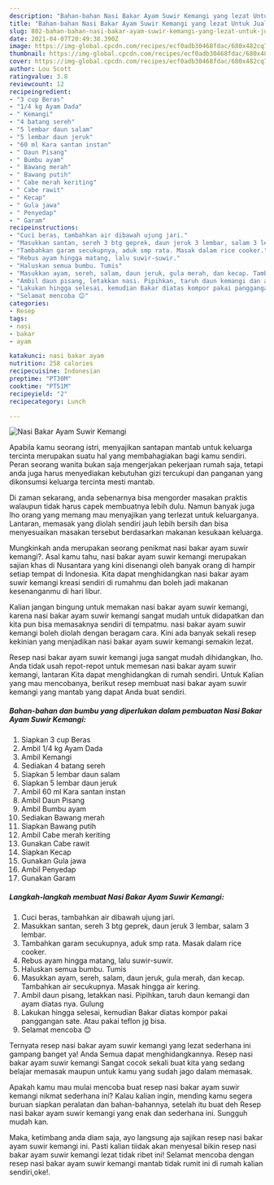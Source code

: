 ```yaml
---
description: "Bahan-bahan Nasi Bakar Ayam Suwir Kemangi yang lezat Untuk Jualan"
title: "Bahan-bahan Nasi Bakar Ayam Suwir Kemangi yang lezat Untuk Jualan"
slug: 802-bahan-bahan-nasi-bakar-ayam-suwir-kemangi-yang-lezat-untuk-jualan
date: 2021-04-07T20:49:38.390Z
image: https://img-global.cpcdn.com/recipes/ecf0adb30468fdac/680x482cq70/nasi-bakar-ayam-suwir-kemangi-foto-resep-utama.jpg
thumbnail: https://img-global.cpcdn.com/recipes/ecf0adb30468fdac/680x482cq70/nasi-bakar-ayam-suwir-kemangi-foto-resep-utama.jpg
cover: https://img-global.cpcdn.com/recipes/ecf0adb30468fdac/680x482cq70/nasi-bakar-ayam-suwir-kemangi-foto-resep-utama.jpg
author: Lou Scott
ratingvalue: 3.8
reviewcount: 12
recipeingredient:
- "3 cup Beras"
- "1/4 kg Ayam Dada"
- " Kemangi"
- "4 batang sereh"
- "5 lembar daun salam"
- "5 lembar daun jeruk"
- "60 ml Kara santan instan"
- " Daun Pisang"
- " Bumbu ayam"
- " Bawang merah"
- " Bawang putih"
- " Cabe merah keriting"
- " Cabe rawit"
- " Kecap"
- " Gula jawa"
- " Penyedap"
- " Garam"
recipeinstructions:
- "Cuci beras, tambahkan air dibawah ujung jari."
- "Masukkan santan, sereh 3 btg geprek, daun jeruk 3 lembar, salam 3 lembar."
- "Tambahkan garam secukupnya, aduk smp rata. Masak dalam rice cooker."
- "Rebus ayam hingga matang, lalu suwir-suwir."
- "Haluskan semua bumbu. Tumis"
- "Masukkan ayam, sereh, salam, daun jeruk, gula merah, dan kecap. Tambahkan air secukupnya. Masak hingga air kering."
- "Ambil daun pisang, letakkan nasi. Pipihkan, taruh daun kemangi dan ayam diatas nya. Gulung"
- "Lakukan hingga selesai, kemudian Bakar diatas kompor pakai panggangan sate. Atau pakai teflon jg bisa."
- "Selamat mencoba 😊"
categories:
- Resep
tags:
- nasi
- bakar
- ayam

katakunci: nasi bakar ayam 
nutrition: 258 calories
recipecuisine: Indonesian
preptime: "PT30M"
cooktime: "PT51M"
recipeyield: "2"
recipecategory: Lunch

---
```



![Nasi Bakar Ayam Suwir Kemangi](https://img-global.cpcdn.com/recipes/ecf0adb30468fdac/680x482cq70/nasi-bakar-ayam-suwir-kemangi-foto-resep-utama.jpg)

Apabila kamu seorang istri, menyajikan santapan mantab untuk keluarga tercinta merupakan suatu hal yang membahagiakan bagi kamu sendiri. Peran seorang  wanita bukan saja mengerjakan pekerjaan rumah saja, tetapi anda juga harus menyediakan kebutuhan gizi tercukupi dan panganan yang dikonsumsi keluarga tercinta mesti mantab.

Di zaman  sekarang, anda sebenarnya bisa mengorder masakan praktis walaupun tidak harus capek membuatnya lebih dulu. Namun banyak juga lho orang yang memang mau menyajikan yang terlezat untuk keluarganya. Lantaran, memasak yang diolah sendiri jauh lebih bersih dan bisa menyesuaikan masakan tersebut berdasarkan makanan kesukaan keluarga. 



Mungkinkah anda merupakan seorang penikmat nasi bakar ayam suwir kemangi?. Asal kamu tahu, nasi bakar ayam suwir kemangi merupakan sajian khas di Nusantara yang kini disenangi oleh banyak orang di hampir setiap tempat di Indonesia. Kita dapat menghidangkan nasi bakar ayam suwir kemangi kreasi sendiri di rumahmu dan boleh jadi makanan kesenanganmu di hari libur.

Kalian jangan bingung untuk memakan nasi bakar ayam suwir kemangi, karena nasi bakar ayam suwir kemangi sangat mudah untuk didapatkan dan kita pun bisa memasaknya sendiri di tempatmu. nasi bakar ayam suwir kemangi boleh diolah dengan beragam cara. Kini ada banyak sekali resep kekinian yang menjadikan nasi bakar ayam suwir kemangi semakin lezat.

Resep nasi bakar ayam suwir kemangi juga sangat mudah dihidangkan, lho. Anda tidak usah repot-repot untuk memesan nasi bakar ayam suwir kemangi, lantaran Kita dapat menghidangkan di rumah sendiri. Untuk Kalian yang mau mencobanya, berikut resep membuat nasi bakar ayam suwir kemangi yang mantab yang dapat Anda buat sendiri.

<!--inarticleads1-->

##### Bahan-bahan dan bumbu yang diperlukan dalam pembuatan Nasi Bakar Ayam Suwir Kemangi:

1. Siapkan 3 cup Beras
1. Ambil 1/4 kg Ayam Dada
1. Ambil  Kemangi
1. Sediakan 4 batang sereh
1. Siapkan 5 lembar daun salam
1. Siapkan 5 lembar daun jeruk
1. Ambil 60 ml Kara santan instan
1. Ambil  Daun Pisang
1. Ambil  Bumbu ayam
1. Sediakan  Bawang merah
1. Siapkan  Bawang putih
1. Ambil  Cabe merah keriting
1. Gunakan  Cabe rawit
1. Siapkan  Kecap
1. Gunakan  Gula jawa
1. Ambil  Penyedap
1. Gunakan  Garam




<!--inarticleads2-->

##### Langkah-langkah membuat Nasi Bakar Ayam Suwir Kemangi:

1. Cuci beras, tambahkan air dibawah ujung jari.
1. Masukkan santan, sereh 3 btg geprek, daun jeruk 3 lembar, salam 3 lembar.
1. Tambahkan garam secukupnya, aduk smp rata. Masak dalam rice cooker.
1. Rebus ayam hingga matang, lalu suwir-suwir.
1. Haluskan semua bumbu. Tumis
1. Masukkan ayam, sereh, salam, daun jeruk, gula merah, dan kecap. Tambahkan air secukupnya. Masak hingga air kering.
1. Ambil daun pisang, letakkan nasi. Pipihkan, taruh daun kemangi dan ayam diatas nya. Gulung
1. Lakukan hingga selesai, kemudian Bakar diatas kompor pakai panggangan sate. Atau pakai teflon jg bisa.
1. Selamat mencoba 😊




Ternyata resep nasi bakar ayam suwir kemangi yang lezat sederhana ini gampang banget ya! Anda Semua dapat menghidangkannya. Resep nasi bakar ayam suwir kemangi Sangat cocok sekali buat kita yang sedang belajar memasak maupun untuk kamu yang sudah jago dalam memasak.

Apakah kamu mau mulai mencoba buat resep nasi bakar ayam suwir kemangi nikmat sederhana ini? Kalau kalian ingin, mending kamu segera buruan siapkan peralatan dan bahan-bahannya, setelah itu buat deh Resep nasi bakar ayam suwir kemangi yang enak dan sederhana ini. Sungguh mudah kan. 

Maka, ketimbang anda diam saja, ayo langsung aja sajikan resep nasi bakar ayam suwir kemangi ini. Pasti kalian tiidak akan menyesal bikin resep nasi bakar ayam suwir kemangi lezat tidak ribet ini! Selamat mencoba dengan resep nasi bakar ayam suwir kemangi mantab tidak rumit ini di rumah kalian sendiri,oke!.

